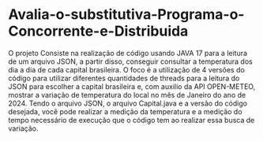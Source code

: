 # Avalia-o-substitutiva-Programa-o-Concorrente-e-Distribuida

O projeto Consiste na realização de código usando JAVA 17 para a leitura de um arquivo JSON, a partir disso, conseguir consultar a temperatura dos dia a dia de cada capital brasileira. O foco é a utilização de 4 versões do código para utilizar diferentes quantidades de threads para a leitura do JSON para escolher a capital brasileira e, com auxilio da API OPEN-METEO, mostrar a variação de temperatura do local no mês de Janeiro do ano de 2024. Tendo o arquivo JSON, o arquivo Capital.java e a versão do código desejada, você pode realizar a medição da temperatura e a medição do tempo necessário de execução que o código tem ao realizar essa busca de variação.
